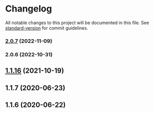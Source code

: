 # Changelog

All notable changes to this project will be documented in this file. See [standard-version](https://github.com/conventional-changelog/standard-version) for commit guidelines.

### [2.0.7](https://github.com/EliteScientist/SharedRequirePlugin/compare/v2.0.6...v2.0.7) (2022-11-09)

### 2.0.6 (2022-10-31)

## [1.1.16](https://github.com/EliteScientist/SharedRequirePlugin/compare/v1.1.15...v1.1.16) (2021-10-19)



## 1.1.7 (2020-06-23)



## 1.1.6 (2020-06-22)
